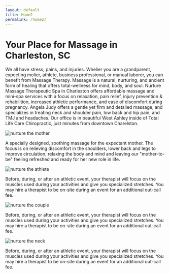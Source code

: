 ```yaml
---                                                                            
layout: default 
title: Home2 
permalink: /home2/                                                          
--- 
```


<h1>Your Place for Massage in Charleston, SC</h1>

<p>
  We all have stress, pains, and injuries. Whelier you are a grandparent, expecting molier, athlete, business professional, or manual laborer, you can benefit from Massage Therapy. Massage is a natural, nurturing, and ancient form of healing that offers total-wellness for mind, body, and soul. Nurture Massage Therapeutic Spa in Charleston offers affordable massage and mini-spa services with a focus on relaxation, pain relief, injury prevention & rehabilition, increased athletic performance, and ease of discomfort during pregnancy. Angela Judy offers a gentle yet firm and detailed massage, and specializes in treating neck and shoulder pain, low back and hip pain, and TMJ and headaches. Our office is in beautiful West Ashley inside of Total Life Care Chiropractic, just minutes from downtown Charelston.
</p>

<div class='row padded background2'>
	<div class='col-lg-6 col-sm-12 col-md-12'>
		<img src="{{ "/" | relative_url }}{{ site.image_path }}the-mother.png" class="img-fluid" alt="nurture the mother">
	</div>
	<div class='col-lg-6 col-sm-12 col-md-12'>
		<p>
			A specially designed, soothing massage for the expectant mother. The focus is on relieving discomfort in the shoulders, lower back and legs to improve circulation; relaxing the body and mind and leaving our "mother-to-be" feeling refreshed and ready for her new role in life.
		</p>
	</div>
</div>

<div class='row padded background1'>
	<div class='col-lg-6 col-sm-12 col-md-12'>
		<img src="{{ "/" | relative_url }}{{ site.image_path }}the-athlete.png" class="img-fluid" alt="nurture the athlete">
  </div>
	<div class='col-lg-6 col-sm-12 col-md-12'>
    <p>Before, during, or after an athletic event, your therapist will focus on the muscles used during your activities and give you specialized stretches. You may hire a therapist to be on-site during an event for an additional out-call fee.
    </p>
  </div>
</div>

<div class='row padded background2'>
	<div class='col-lg-6 col-sm-12 col-md-12'>
		<img src="{{ "/" | relative_url }}{{ site.image_path }}the-couple.png" class="img-fluid" alt="nurture the couple">
  </div>
	<div class='col-lg-6 col-sm-12 col-md-12'>
    <p>Before, during, or after an athletic event, your therapist will focus on the muscles used during your activities and give you specialized stretches. You may hire a therapist to be on-site during an event for an additional out-call fee.
    </p>
  </div>
</div>

<div class='row padded background1'>
	<div class='col-lg-6 col-sm-12 col-md-12'>
		<img src="{{ "/" | relative_url }}{{ site.image_path }}the-neck.png" class="img-fluid" alt="nurture the neck">
  </div>
	<div class='col-lg-6 col-sm-12 col-md-12'>
    <p>Before, during, or after an athletic event, your therapist will focus on the muscles used during your activities and give you specialized stretches. You may hire a therapist to be on-site during an event for an additional out-call fee.
    </p>
  </div>
</div>
